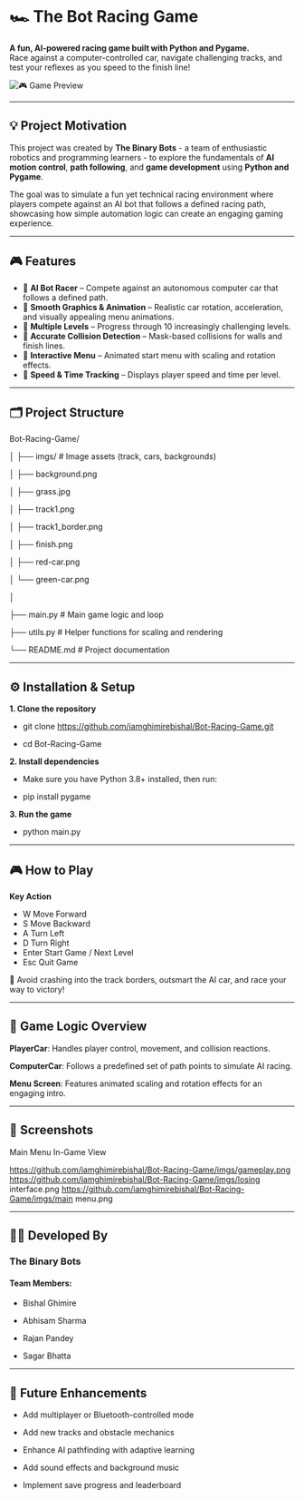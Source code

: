 # 🏎️ The Bot Racing Game

**A fun, AI-powered racing game built with Python and Pygame.**  
Race against a computer-controlled car, navigate challenging tracks, and test your reflexes as you speed to the finish line!  

![🎮 Game Preview](https://github.com/iamghimirebishal/Bot-Racing-Game/blob/main/imgs/bot%20racing.gif)  


---

## 💡 Project Motivation

This project was created by **The Binary Bots** - a team of enthusiastic robotics and programming learners - to explore the fundamentals of **AI motion control**, **path following**, and **game development** using **Python and Pygame**.  

The goal was to simulate a fun yet technical racing environment where players compete against an AI bot that follows a defined racing path, showcasing how simple automation logic can create an engaging gaming experience.

---

## 🎮 Features

- 🧠 **AI Bot Racer** – Compete against an autonomous computer car that follows a defined path.  
- 🎨 **Smooth Graphics & Animation** – Realistic car rotation, acceleration, and visually appealing menu animations.  
- 🚦 **Multiple Levels** – Progress through 10 increasingly challenging levels.  
- 🧩 **Accurate Collision Detection** – Mask-based collisions for walls and finish lines.  
- 🎵 **Interactive Menu** – Animated start menu with scaling and rotation effects.  
- 💨 **Speed & Time Tracking** – Displays player speed and time per level.  

---

## 🗂️ Project Structure

Bot-Racing-Game/

│ ├── imgs/ # Image assets (track, cars, backgrounds)

│ ├── background.png

│ ├── grass.jpg

│ ├── track1.png

│ ├── track1_border.png

│ ├── finish.png

│ ├── red-car.png

│ └── green-car.png

│

├── main.py # Main game logic and loop

├── utils.py # Helper functions for scaling and rendering

└── README.md # Project documentation

---

## ⚙️ Installation & Setup

**1. Clone the repository**

- git clone https://github.com/iamghimirebishal/Bot-Racing-Game.git

- cd Bot-Racing-Game

**2. Install dependencies**

- Make sure you have Python 3.8+ installed, then run:

- pip install pygame

**3. Run the game**

- python main.py

---

## 🎮 How to Play
**Key	Action**
- W	Move Forward
- S	Move Backward
- A	Turn Left
- D	Turn Right
- Enter	Start Game / Next Level
- Esc	Quit Game

🧭 Avoid crashing into the track borders, outsmart the AI car, and race your way to victory!

---

## 🧠 Game Logic Overview

**PlayerCar**: Handles player control, movement, and collision reactions.

**ComputerCar**: Follows a predefined set of path points to simulate AI racing.

**Menu Screen**: Features animated scaling and rotation effects for an engaging intro.

---

## 📸 Screenshots

Main Menu	In-Game View

https://github.com/iamghimirebishal/Bot-Racing-Game/imgs/gameplay.png
https://github.com/iamghimirebishal/Bot-Racing-Game/imgs/losing interface.png
https://github.com/iamghimirebishal/Bot-Racing-Game/imgs/main menu.png

---

## 👨‍💻 Developed By
### The Binary Bots
#### Team Members:

- Bishal Ghimire

- Abhisam Sharma

- Rajan Pandey

- Sagar Bhatta

---

## 🏁 Future Enhancements

- Add multiplayer or Bluetooth-controlled mode

- Add new tracks and obstacle mechanics

- Enhance AI pathfinding with adaptive learning

- Add sound effects and background music

- Implement save progress and leaderboard
